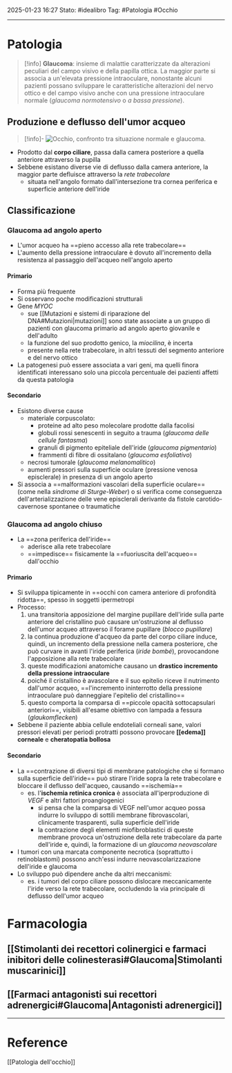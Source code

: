 2025-01-23 16:27
Stato: #idealibro 
Tag: #Patologia #Occhio 

---
# Patologia
>[!info]
>**Glaucoma**: insieme di malattie caratterizzate da alterazioni peculiari del campo visivo e della papilla ottica. La maggior parte si associa a un'elevata pressione intraoculare, nonostante alcuni pazienti possano sviluppare le caratteristiche alterazioni del nervo ottico e del campo visivo anche con una pressione intraoculare normale (*glaucoma normotensivo* o *a bassa pressione*).
## Produzione e deflusso dell'umor acqueo
>[!info]-
>![Occhio, confronto tra situazione normale e glaucoma.](https://i.imgur.com/skuIRfg.png)
- Prodotto dal **corpo ciliare**, passa dalla camera posteriore a quella anteriore attraverso la pupilla
- Sebbene esistano diverse vie di deflusso dalla camera anteriore, la maggior parte defluisce attraverso la *rete trabecolare*
	- situata nell'angolo formato dall'intersezione tra cornea periferica e superficie anteriore dell'iride
## Classificazione
### Glaucoma ad angolo aperto
- L'umor acqueo ha ==pieno accesso alla rete trabecolare==
- L'aumento della pressione intraoculare è dovuto all'incremento della resistenza al passaggio dell'acqueo nell'angolo aperto
#### Primario
- Forma più frequente
- Si osservano poche modificazioni strutturali
- Gene *MYOC*
	- sue [[Mutazioni e sistemi di riparazione del DNA#Mutazioni|mutazioni]] sono state associate a un gruppo di pazienti con glaucoma primario ad angolo aperto giovanile e dell'adulto
	- la funzione del suo prodotto genico, la *miocilina*, è incerta
	- presente nella rete trabecolare, in altri tessuti del segmento anteriore e del nervo ottico
- La patogenesi può essere associata a vari geni, ma quelli finora identificati interessano solo una piccola percentuale dei pazienti affetti da questa patologia
#### Secondario
- Esistono diverse cause
	- materiale corpuscolato:
		- proteine ad alto peso molecolare prodotte dalla facolisi
		- globuli rossi senescenti in seguito a trauma (*glaucoma delle cellule fantasma*)
		- granuli di pigmento epiteliale dell'iride (*glaucoma pigmentario*)
		- frammenti di fibre di ossitalano (*glaucoma esfoliativo*)
	- necrosi tumorale (*glaucoma melanomalitico*)
	- aumenti pressori sulla superficie oculare (pressione venosa episclerale) in presenza di un angolo aperto
- Si associa a ==malformazioni vascolari della superficie oculare== (come nella *sindrome di Sturge-Weber*) o si verifica come conseguenza dell'arterializzazione delle vene episclerali derivante da fistole carotido-cavernose spontanee o traumatiche
### Glaucoma ad angolo chiuso
- La ==zona periferica dell'iride==
	- aderisce alla rete trabecolare
	- ==impedisce== fisicamente la ==fuoriuscita dell'acqueo== dall'occhio
#### Primario
- Si sviluppa tipicamente in ==occhi con camera anteriore di profondità ridotta==, spesso in soggetti ipermetropi
- Processo:
	1. una transitoria apposizione del margine pupillare dell'iride sulla parte anteriore del cristallino può causare un'ostruzione al deflusso dell'umor acqueo attraverso il forame pupillare (*blocco pupillare*)
	2. la continua produzione d'acqueo da parte del corpo ciliare induce, quindi, un incremento della pressione nella camera posteriore, che può curvare in avanti l'iride periferica (*iride bombé*), provocandone l'apposizione alla rete trabecolare
	3. queste modificazioni anatomiche causano un **drastico incremento della pressione intraoculare**
	4. poiché il cristallino è avascolare e il suo epitelio riceve il nutrimento dall'umor acqueo, ==l'incremento ininterrotto della pressione intraoculare può danneggiare l'epitelio del cristallino==
	5. questo comporta la comparsa di ==piccole opacità sottocapsulari anteriori==, visibili all'esame obiettivo con lampada a fessura (*glaukomflecken*)
- Sebbene il paziente abbia cellule endoteliali corneali sane, valori pressori elevati per periodi protratti possono provocare **[[edema]] corneale** e **cheratopatia bollosa**
#### Secondario
- La ==contrazione di diversi tipi di membrane patologiche che si formano sulla superficie dell'iride== può stirare l'iride sopra la rete trabecolare e bloccare il deflusso dell'acqueo, causando ==ischemia==
	- es. l'**ischemia retinica cronica** è associata all'iperproduzione di *VEGF* e altri fattori proangiogenici
		- si pensa che la comparsa di VEGF nell'umor acqueo possa indurre lo sviluppo di sottili membrane fibrovascolari, clinicamente trasparenti, sulla superficie dell'iride
		- la contrazione degli elementi miofibroblastici di queste membrane provoca un'ostruzione della rete trabecolare da parte dell'iride e, quindi, la formazione di un *glaucoma neovascolare*
- I tumori con una marcata componente necrotica (soprattutto i retinoblastomi) possono anch'essi indurre neovascolarizzazione dell'iride e glaucoma
- Lo sviluppo può dipendere anche da altri meccanismi:
	- es. i tumori del corpo ciliare possono dislocare meccanicamente l'iride verso la rete trabecolare, occludendo la via principale di deflusso dell'umor acqueo
# Farmacologia
## [[Stimolanti dei recettori colinergici e farmaci inibitori delle colinesterasi#Glaucoma|Stimolanti muscarinici]]
## [[Farmaci antagonisti sui recettori adrenergici#Glaucoma|Antagonisti adrenergici]]







---
# Reference
[[Patologia dell'occhio]]